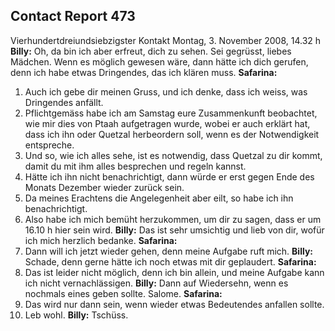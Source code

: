 ## Contact Report 473
Vierhundertdreiundsiebzigster Kontakt
Montag, 3. November 2008, 14.32 h
**Billy:**
Oh, da bin ich aber erfreut, dich zu sehen. Sei gegrüsst, liebes Mädchen. Wenn es möglich gewesen wäre, dann hätte ich dich gerufen, denn ich habe etwas Dringendes, das ich klären muss.
**Safarina:**
1. Auch ich gebe dir meinen Gruss, und ich denke, dass ich weiss, was Dringendes anfällt.
2. Pflichtgemäss habe ich am Samstag eure Zusammenkunft beobachtet, wie mir dies von Ptaah aufgetragen wurde, wobei er auch erklärt hat, dass ich ihn oder Quetzal herbeordern soll, wenn es der Notwendigkeit entspreche.
3. Und so, wie ich alles sehe, ist es notwendig, dass Quetzal zu dir kommt, damit du mit ihm alles besprechen und regeln kannst.
4. Hätte ich ihn nicht benachrichtigt, dann würde er erst gegen Ende des Monats Dezember wieder zurück sein.
5. Da meines Erachtens die Angelegenheit aber eilt, so habe ich ihn benachrichtigt.
6. Also habe ich mich bemüht herzukommen, um dir zu sagen, dass er um 16.10 h hier sein wird.
**Billy:**
Das ist sehr umsichtig und lieb von dir, wofür ich mich herzlich bedanke.
**Safarina:**
7. Dann will ich jetzt wieder gehen, denn meine Aufgabe ruft mich.
**Billy:**
Schade, denn gerne hätte ich noch etwas mit dir geplaudert.
**Safarina:**
8. Das ist leider nicht möglich, denn ich bin allein, und meine Aufgabe kann ich nicht vernachlässigen.
**Billy:**
Dann auf Wiedersehn, wenn es nochmals eines geben sollte. Salome.
**Safarina:**
9. Das wird nur dann sein, wenn wieder etwas Bedeutendes anfallen sollte.
10. Leb wohl.
**Billy:**
Tschüss.